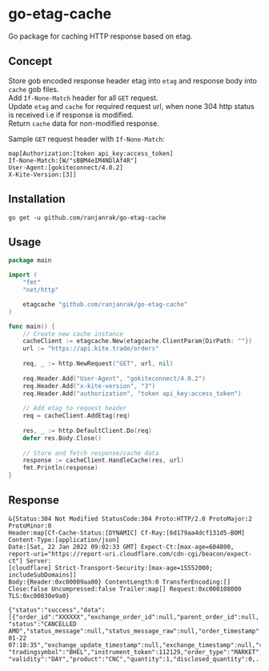 # go-etag-cache
Go package for caching HTTP response based on etag.

## Concept
Store gob encoded response header etag into `etag` and response body into `cache` gob files.<br>
Add `If-None-Match` header for all `GET` request.</br> 
Update `etag` and `cache` for required request url, when none 304 http status is received i.e if response is modified.</br>
Return `cache` data for non-modified response.</br>

Sample `GET` request header with `If-None-Match`:
```
map[Authorization:[token api_key:access_token] 
If-None-Match:[W/"sBBM4eIM4NDlAf4R"] 
User-Agent:[gokiteconnect/4.0.2] 
X-Kite-Version:[3]]
```

## Installation
```
go get -u github.com/ranjanrak/go-etag-cache
```

## Usage
```go
package main

import (
	"fmt"
	"net/http"

	etagcache "github.com/ranjanrak/go-etag-cache"
)

func main() {
    // Create new cache instance
    cacheClient := etagcache.New(etagcache.ClientParam{DirPath: ""})
    url := "https://api.kite.trade/orders"
    
    req, _ := http.NewRequest("GET", url, nil)
    
    req.Header.Add("User-Agent", "gokiteconnect/4.0.2")
    req.Header.Add("x-kite-version", "3")
    req.Header.Add("authorization", "token api_key:access_token")
    
    // Add etag to request header
    req = cacheClient.AddEtag(req)
    
    res, _ := http.DefaultClient.Do(req)
    defer res.Body.Close()
    
    // Store and fetch response/cache data
    response := cacheClient.HandleCache(res, url)
    fmt.Println(response)
}
```

## Response
```
&{Status:304 Not Modified StatusCode:304 Proto:HTTP/2.0 ProtoMajor:2 ProtoMinor:0 
Header:map[Cf-Cache-Status:[DYNAMIC] Cf-Ray:[6d179aa4dcf131d5-BOM] Content-Type:[application/json] 
Date:[Sat, 22 Jan 2022 09:02:33 GMT] Expect-Ct:[max-age=604800, 
report-uri="https://report-uri.cloudflare.com/cdn-cgi/beacon/expect-ct"] Server:
[cloudflare] Strict-Transport-Security:[max-age=15552000; includeSubDomains]] 
Body:{Reader:0xc00009aa80} ContentLength:0 TransferEncoding:[] 
Close:false Uncompressed:false Trailer:map[] Request:0xc000108000 TLS:0xc00030e9a0}

{"status":"success","data":[{"order_id":"XXXXXX","exchange_order_id":null,"parent_order_id":null,
"status":"CANCELLED AMO","status_message":null,"status_message_raw":null,"order_timestamp":"2022-01-22 
07:18:35","exchange_update_timestamp":null,"exchange_timestamp":null,"variety":"amo","exchange":"NSE",
"tradingsymbol":"BHEL","instrument_token":112129,"order_type":"MARKET","transaction_type":"BUY",
"validity":"DAY","product":"CNC","quantity":1,"disclosed_quantity":0,...}